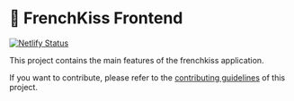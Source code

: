 # 🥞 FrenchKiss Frontend

[![Netlify Status](https://api.netlify.com/api/v1/badges/7bebf1a3-be7b-4165-afd1-446256acd5e3/deploy-status)](https://app.netlify.com/sites/frenchkiss-prod/deploys)

This project contains the main features of the frenchkiss application.

If you want to contribute, please refer to the [contributing guidelines](./CONTRIBUTING.md) of this project.
